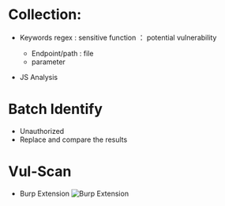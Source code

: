 # Collection:
- Keywords regex : sensitive function ： potential vulnerability
  - Endpoint/path : file
  - parameter
  
- JS Analysis


# Batch Identify
- Unauthorized
- Replace and compare the results

# Vul-Scan
- Burp Extension 
![Burp Extension ](https://pbs.twimg.com/media/FlyM-chakAIs0KM?format=jpg&name=medium)
